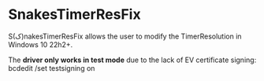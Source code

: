# SnakesTimerResFix
S(ﮎ)nakesTimerResFix allows the user to modify the TimerResolution in Windows 10 22h2+.


The **driver only works in test mode** due to the lack of EV certificate signing:
bcdedit /set testsigning on
